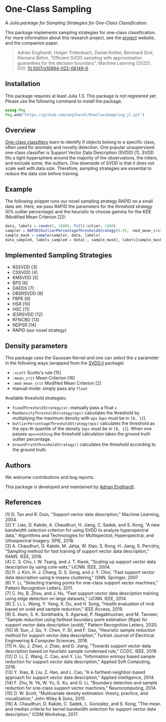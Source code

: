 # One-Class Sampling
_A Julia package for Sampling Strategies for One-Class Classification._

This package implements sampling strategies for one-class classification.
For more information about this research project, see the [project](https://www.ipd.kit.edu/ocs/) website, and the companion paper.

> Adrian Englhardt, Holger Trittenbach, Daniel Kottke, Bernhard Sick, Klemens Böhm, "Efficient SVDD sampling with approximation guarantees for the decision boundary", Machine Learning (2022), DOI: [10.1007/s10994-022-06149-0](https://doi.org/10.1007/s10994-022-06149-0).

## Installation
This package requires at least Julia 1.3.
This package is not registered yet. Please use the following command to install the package.
```Julia
using Pkg
Pkg.add("https://github.com/englhardt/OneClassSampling.jl.git")
```

## Overview
[One-class classifiers](https://en.wikipedia.org/wiki/One-class_classification) learn to identify if objects belong to a specific class, often used for anomaly and novelty detection.
One popular unsupervised one-class classifier is Support Vector Data Description (SVDD) [1].
SVDD fits a tight hypersphere around the majority of the observations, the inliers, and exclude some, the outliers.
One downside of SVDD is that it does not scale well with data size.
Therefore, sampling strategies are essential to reduce the data size before training.

## Example

The following snippet runs our novel sampling strategy RAPID on a small data set.
Here, we pass RAPID the parameters for the threshold strategy (0% outlier percentage) and the heuristic to choose gamma for the KDE (Modified Mean Criterion [2]):
```Julia
data, labels = randn(5, 1000), fill(:inlier, 1000)
sampler = RAPID(OutlierPercentageThresholdStrategy(0.0), :mod_mean_crit)
sample_mask = sample(sampler, data, labels)
data_sampled, labels_sampled = data[:, sample_mask], labels[sample_mask]
```

## Implemented Sampling Strategies

* RSSVDD [3]
* CSSVDD [4]
* KMSVDD [5]
* BPS [6]
* DAEDS [7]
* DBSRSVDD [8]
* FBPE [9]
* HSR [10]
* HSC [11]
* IESRSVDD [12]
* KFNCBD [13]
* NDPSR [14]
* RAPID (our novel strategy)

## Density parameters

This package uses the Gaussian Kernel and one can select the γ parameter in the following ways (wrapped from the [SVDD.jl](https://github.com/englhardt/SVDD.jl) package)
* `:scott` Scotts's rule [15]
* `:mean_crit` Mean Criterion [16]
* `:mod_mean_crit` Modified Mean Criterion [2]
* manual mode: simply pass any `float`

Available threshold strategies:

* `FixedThresholdStrategy(x)`: manually pass a float `x`
* `MaxDensityThresholdStrategy(eps)` calculates the threshold by multiplying the maximum density with `eps` (`eps` must be in `[0, 1]`).
* `OutlierPercentageThresholdStrategy(eps)` calculates the threshold as the eps-th quantile of the density (`eps` must be in `[0, 1]`). When one passes `eps=nothing` the threshold calculation takes the ground truth outlier percentage.
* `GroundTruthThresholdStrategy()` calculates the threshold according to the ground truth.

## Authors
We welcome contributions and bug reports.

This package is developed and maintained by [Adrian Englhardt](https://github.com/englhardt).

## References
[1] D. Tax and R. Duin, "Support vector data description," Machine Learning, 2004.<br>
[2] Y. Liao, D. Kakde, A. Chaudhuri, H. Jiang, C. Sadek, and S. Kong, "A new bandwidth selection criterion for using SVDD to analyze hyperspectral data," Algorithms and Technologies for Multispectral, Hyperspectral, and Ultraspectral Imagery. SPIE, 2018.<br>
[3] A. Chaudhuri, D. Kakde, M. Jahja, W. Xiao, S. Kong, H. Jiang, S. Percdriy, "Sampling method for fast training of support vector data description," RAMS. IEEE, 2018.<br>
[4] C. S. Chu, I. W. Tsang, and J. T. Kwok, "Scaling up support vector data description by using core-sets," IJCNN. IEEE, 2004.<br>
[5] P. J. Kim, H. J. Chang, D. S. Song, and J. Y. Choi, "Fast support vector data description using k-means clustering," ISNN. Springer, 2007<br>
[6] Y. Li, "Selecting training points for one-class support vector machines," Pattern Recognition Letters, 2011.<br>
[7] C. Hu, B. Zhou, and J. Hu, "Fast support vector data description training using edge detection on large datasets," IJCNN. IEEE, 2014.<br>
[8] Z. Li, L. Wang, Y. Yang, X. Du, and H. Song, "Health evaluation of mvb based on svdd and sample reduction," IEEE Access, 2019.<br>
[9] S. Alam, S. K. Sonbhadra, S. Agarwal, P. Nagabhushan, and M. Tanveer, "Sample reduction using farthest boundary point estimation (fbpe) for support vector data description (svdd)," Pattern Recognition Letters, 2020.<br>
[10] W. Sun, J. Qu, Y. Chen, Y. Di, and F. Gao, "Heuristic sample reduction method for support vector data description," Turkish Journal of Electrical Engineering & Computer Sciences, 2016.<br>
[11] H. Qu, J. Zhao, J. Zhao, and D. Jiang, "Towards support vector data description based on heuristic sample condensed rule," CCDC. IEEE, 2019.<br>
[12] D. Li, Z. Wang, C. Cao, and Y. Liu, "Information entropy based sample reduction for support vector data description," Applied Soft Computing, 2018.<br>
[13] Y. Xiao, B. Liu, Z. Hao, and L. Cao, "A k-farthest-neighbor-based approach for support vector data description," Applied intelligence, 2014.<br>
[14] F. Zhu, N. Ye, W. Yu, S. Xu, and G. Li, "Boundary detection and sample reduction for one-class support vector machines," Neurocomputing, 2014.<br>
[15] D. W. Scott, "Multivariate density estimation: theory, practice, and visualization," John Wiley & Sons, 2015.<br>
[16] A. Chaudhuri, D. Kakde, C. Sadek, L. Gonzalez, and S. Kong, "The mean and median criteria for kernel bandwidth selection for support vector data description," ICDM Workshop, 2017.<br>
